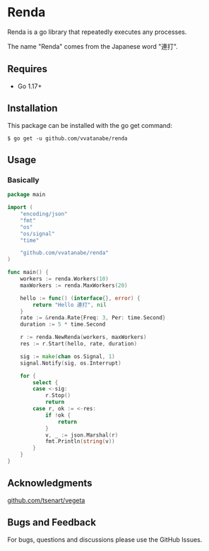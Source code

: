# Renda

Renda is a go library that repeatedly executes any processes.

The name "Renda" comes from the Japanese word "連打".

## Requires

- Go 1.17+

## Installation

This package can be installed with the go get command:

```
$ go get -u github.com/vvatanabe/renda
```

## Usage

### Basically

```go
package main

import (
	"encoding/json"
	"fmt"
	"os"
	"os/signal"
	"time"

	"github.com/vvatanabe/renda"
)

func main() {
	workers := renda.Workers(10)
	maxWorkers := renda.MaxWorkers(20)

	hello := func() (interface{}, error) {
		return "Hello 連打", nil
	}
	rate := &renda.Rate{Freq: 3, Per: time.Second}
	duration := 5 * time.Second

	r := renda.NewRenda(workers, maxWorkers)
	res := r.Start(hello, rate, duration)

	sig := make(chan os.Signal, 1)
	signal.Notify(sig, os.Interrupt)

	for {
		select {
		case <-sig:
			r.Stop()
			return
		case r, ok := <-res:
			if !ok {
				return
			}
			v, _ := json.Marshal(r)
			fmt.Println(string(v))
		}
	}
}
```

## Acknowledgments

[github.com/tsenart/vegeta](https://github.com/tsenart/vegeta)

## Bugs and Feedback

For bugs, questions and discussions please use the GitHub Issues.
